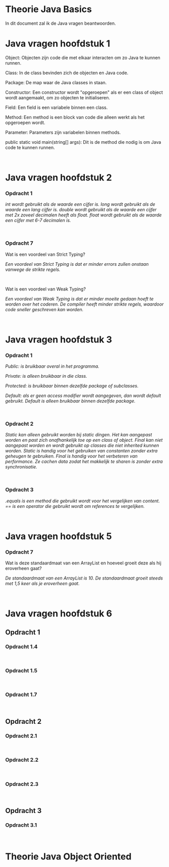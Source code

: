 # Theorie Java Basics

In dit document zal ik de Java vragen beantwoorden.

# Java vragen hoofdstuk 1

Object: Objecten zijn code die met elkaar interacten om zo Java te kunnen runnen.

Class: In de class bevinden zich de objecten en Java code.

Package: De map waar de Java classes in staan.

Constructor: Een constructor wordt "opgeroepen" als er een class of object wordt aangemaakt, om zo objecten te initialiseren. 

Field: Een field is een variabele binnen een class.

Method: Een method is een block van code die alleen werkt als het opgeroepen wordt.

Parameter: Parameters zijn variabelen binnen methods.

public static void main(string[] args): Dit is de method die nodig is om Java code te kunnen runnen.

<br>

# Java vragen hoofdstuk 2
### **Opdracht 1**
*int wordt gebruikt als de waarde een cijfer is. long wordt gebruikt als de waarde een lang cijfer is. double wordt gebruikt als de waarde een cijfer met 2x zoveel decimalen heeft als float. float wordt gebruikt als de waarde een cijfer met 6-7 decimalen is.*

<br>

### **Opdracht 7**
Wat is een voordeel van Strict Typing?

*Een voordeel van Strict Typing is dat er minder errors zullen onstaan vanwege de strikte regels.*

<br>

Wat is een voordeel van Weak Typing?

*Een voordeel van Weak Typing is dat er minder moeite gedaan hoeft te worden over het coderen. De compiler heeft minder strikte regels, waardoor code sneller geschreven kan worden.*

<br>

# Java vragen hoofdstuk 3
### **Opdracht 1**
*Public: is bruikbaar overal in het programma.*

*Private: is alleen bruikbaar in die class.*

*Protected: is bruikbaar binnen dezelfde package of subclasses.*

*Default: als er geen access modifier wordt aangegeven, dan wordt default gebruikt. Default is alleen bruikbaar binnen dezelfde package.*

<br>

### **Opdracht 2**

*Static kan alleen gebruikt worden bij static dingen. Het kan aangepast worden en past zich onafhankelijk toe op een class of object. Final kan niet aangepast worden en wordt gebruikt op classes die niet inherited kunnen worden. Static is handig voor het gebruiken van constanten zonder extra geheugen te gebruiken. Final is handig voor het verbeteren van performance. Ze cachen data zodat het makkelijk te sharen is zonder extra synchronisatie.*

<br>

### **Opdracht 3**

*.equals is een method die gebruikt wordt voor het vergelijken van content. == is een operator die gebruikt wordt om references te vergelijken.*

<br>

# Java vragen hoofdstuk 5
### **Opdracht 7**
Wat is deze standaardmaat van een ArrayList en hoeveel groeit deze als hij eroverheen gaat?

*De standaardmaat van een ArrayList is 10. De standaardmaat groeit steeds met 1,5 keer als je eroverheen gaat.*

<br>

# Java vragen hoofdstuk 6
## **Opdracht 1**
### **Opdracht 1.4**

<br>

### **Opdracht 1.5**

<br>

### **Opdracht 1.7**

<br>

## **Opdracht 2**
### **Opdracht 2.1**

<br>

### **Opdracht 2.2**

<br>

### **Opdracht 2.3**

<br>

## **Opdracht 3**
### **Opdracht 3.1**

<br>

# Theorie Java Object Oriented